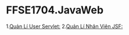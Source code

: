 # FFSE1704.JavaWeb


1.[Quản Lí User Servlet:](https://github.com/FASTTRACKSE/FFSE1704.JavaWeb/tree/master/FFSE1702044_VuBLA/myProject)
2.[Quản Lí Nhân Viên JSF:](https://github.com/FASTTRACKSE/FFSE1704.JavaWeb/tree/master/FFSE1702044_VuBLA/quanLiNhanVien/src/ffse1704/jsfstaff)
